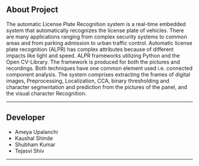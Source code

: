 ## About Project

The automatic License Plate Recognition system is a real-time embedded system that automatically recognizes the license plate of vehicles. There are many applications ranging from complex security 
systems to common areas and from parking admission to urban traffic control. Automatic license 
plate recognition (ALPR) has complex attributes because of different impacts like light and speed. 
ALPR frameworks utilizing Python and the Open CV-Library. The framework is produced for both the pictures and recordings. Both techniques have 
one common element used i.e. connected component analysis. The system comprises extracting the 
frames of digital images, Preprocessing, Localization, CCA, binary thresholding and character 
segmentation and prediction from the pictures of the panel, and the visual character Recognition. 

---

## Developer

-  Ameya Upalanchi
-  Kaushal Shinde
-  Shubham Kumar
- Tejasvi Shiv

---

